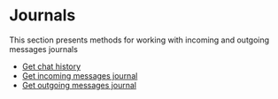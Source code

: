 # Journals

This section presents methods for working with incoming and outgoing messages journals

- [Get chat history](GetChatHistory.md)
- [Get incoming messages journal](LastIncomingMessages.md)
- [Get outgoing messages journal](LastOutgoingMessages.md)
